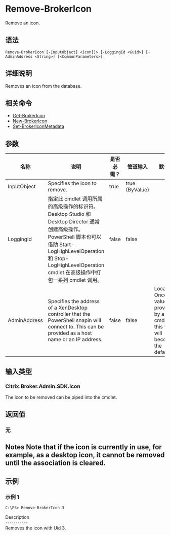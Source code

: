 # Remove-BrokerIcon

Remove an icon.

## 语法

    Remove-BrokerIcon [-InputObject] <Icon[]> [-LoggingId <Guid>] [-AdminAddress <String>] [<CommonParameters>]
    

## 详细说明

Removes an icon from the database.

## 相关命令

- [Get-BrokerIcon](Get-BrokerIcon.html)
- [New-BrokerIcon](New-BrokerIcon.html)
- [Set-BrokerIconMetadata](Set-BrokerIconMetadata.html)

## 参数

| 名称           | 说明                                                                                                                                                                              | 是否必需？ | 管道输入           | 默认值                                                                                    |
| ------------ | ------------------------------------------------------------------------------------------------------------------------------------------------------------------------------- | ----- | -------------- | -------------------------------------------------------------------------------------- |
| InputObject  | Specifies the icon to remove.                                                                                                                                                   | true  | true (ByValue) |                                                                                        |
| LoggingId    | 指定此 cmdlet 调用所属的高级操作的标识符。 Desktop Studio 和 Desktop Director 通常创建高级操作。 PowerShell 脚本也可以借助 Start-LogHighLevelOperation 和 Stop-LogHighLevelOperation cmdlet 在高级操作中打包一系列 cmdlet 调用。 | false | false          |                                                                                        |
| AdminAddress | Specifies the address of a XenDesktop controller that the PowerShell snapin will connect to. This can be provided as a host name or an IP address.                              | false | false          | Localhost. Once a value is provided by any cmdlet, this value will become the default. |

## 输入类型

### Citrix.Broker.Admin.SDK.Icon

The icon to be removed can be piped into the cmdlet.

## 返回值

### 无

## Notes Note that if the icon is currently in use, for example, as a desktop icon, it cannot be removed until the association is cleared.

## 示例

### 示例 1

    C:\PS> Remove-BrokerIcon 3
    

Description  
\---\---\-----  
Removes the icon with Uid 3.